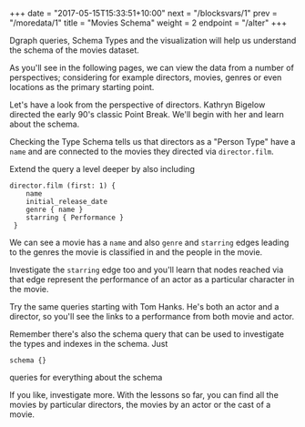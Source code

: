 +++
date = "2017-05-15T15:33:51+10:00"
next = "/blocksvars/1"
prev = "/moredata/1"
title = "Movies Schema"
weight = 2
endpoint = "/alter"
+++

Dgraph queries, Schema Types and the visualization will help us understand the schema of the movies dataset.  

As you'll see in the following pages, we can view the data from a number of perspectives; considering for example directors, movies, genres or even locations as the primary starting point.

Let's have a look from the perspective of directors.  Kathryn Bigelow directed the early 90's classic Point Break.  We'll begin with her and learn about the schema.

Checking the Type Schema tells us that directors as a "Person Type" have a `name` and are connected to the movies they directed via `director.film`.

Extend the query a level deeper by also including
```
director.film (first: 1) {     
    name
    initial_release_date
    genre { name }
    starring { Performance }
 }
```
We can see a movie has a `name` and also `genre` and `starring` edges leading to the genres the movie is classified in and the people in the movie.  

Investigate the `starring` edge too and you'll learn that nodes reached via that edge represent the performance of an actor as a particular character in the movie.

Try the same queries starting with Tom Hanks. He's both an actor and a director, so you'll see the links to a performance from both movie and actor.

Remember there's also the schema query that can be used to investigate the types and indexes in the schema.  Just
```
schema {}
```
queries for everything about the schema

If you like, investigate more.  With the lessons so far, you can find all the movies by particular directors, the movies by an actor or the cast of a movie.
